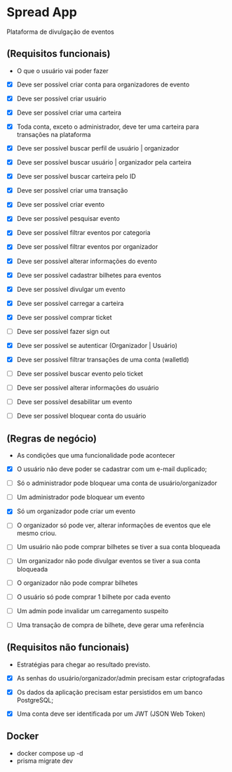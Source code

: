 # Spread App

Plataforma de divulgação de eventos

## (Requisitos funcionais)
- O que o usuário vai poder fazer

- [x] Deve ser possível criar conta para organizadores de evento
- [x] Deve ser possível criar usuário
- [x] Deve ser possível criar uma carteira
- [x] Toda conta, exceto o administrador, deve ter uma carteira para transações na plataforma 
- [x] Deve ser possível buscar perfil de usuário | organizador
- [x] Deve ser possível buscar usuário | organizador pela carteira
- [x] Deve ser possível buscar carteira pelo ID
- [x] Deve ser possível criar uma transação
- [x] Deve ser possível criar evento
- [x] Deve ser possível pesquisar evento
- [x] Deve ser possível filtrar eventos por categoria
- [x] Deve ser possível filtrar eventos por organizador
- [x] Deve ser possível alterar informações do evento
- [x] Deve ser possível cadastrar bilhetes para eventos
- [x] Deve ser possível divulgar um evento
- [x] Deve ser possível carregar a carteira
- [x] Deve ser possível comprar ticket 
- [ ] Deve ser possível fazer sign out
- [x] Deve ser possível se autenticar (Organizador | Usuário)
- [x] Deve ser possível filtrar transações de uma conta (walletId)
- [ ] Deve ser possível buscar evento pelo ticket
- [ ] Deve ser possível alterar informações do usuário
- [ ] Deve ser possível desabilitar um evento
- [ ] Deve ser possível bloquear conta do usuário


## (Regras de negócio)
- As condições que uma funcionalidade pode acontecer

- [x] O usuário não deve poder se cadastrar com um e-mail duplicado;
- [ ] Só o administrador pode bloquear uma conta de usuário/organizador
- [ ] Um administrador pode bloquear um evento
- [x] Só um organizador pode criar um evento
- [ ] O organizador só pode ver, alterar informações de eventos que ele mesmo criou.
- [ ] Um usuário não pode comprar bilhetes se tiver a sua conta bloqueada
- [ ] Um organizador não pode divulgar eventos se tiver a sua conta bloqueada
- [ ] O organizador não pode comprar bilhetes
- [ ] O usuário só pode comprar 1 bilhete por cada evento
- [ ] Um admin pode invalidar um carregamento suspeito
- [ ] Uma transação de compra de bilhete, deve gerar uma referência


## (Requisitos não funcionais)

- Estratégias para chegar ao resultado previsto.

- [x] As senhas do usuário/organizador/admin precisam estar criptografadas  
- [x] Os dados da aplicação precisam estar persistidos em um banco PostgreSQL;
- [x] Uma conta deve ser identificada por um JWT (JSON Web Token) 


## Docker
  - docker compose up -d
  - prisma migrate dev